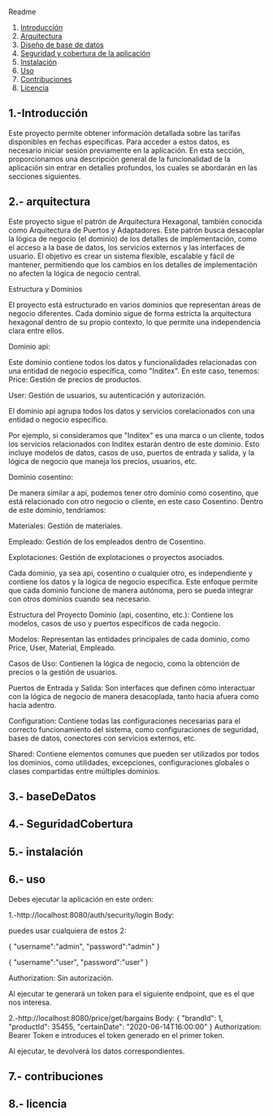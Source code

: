 Readme

1. [Introducción](#introducción)
2. [Arquitectura](#arquitectura)
3. [Diseño de base de datos](#baseDeDatos)
4. [Seguridad y cobertura de la aplicación](#SeguridadCobertura)
5. [Instalación](#instalación)
6. [Uso](#uso)
7. [Contribuciones](#contribuciones)
8. [Licencia](#licencia)

## 1.-Introducción
Este proyecto permite obtener información detallada sobre las tarifas disponibles en fechas específicas.
Para acceder a estos datos, es necesario iniciar sesión previamente en la aplicación. 
En esta sección, proporcionamos una descripción general de la funcionalidad de la aplicación sin entrar en detalles profundos, 
los cuales se abordarán en las secciones siguientes.

## 2.- arquitectura
Este proyecto sigue el patrón de Arquitectura Hexagonal, también conocida como Arquitectura de Puertos y Adaptadores. 
Este patrón busca desacoplar la lógica de negocio (el dominio) de los detalles de implementación, como el acceso a la base de datos, los servicios externos y las interfaces de usuario. 
El objetivo es crear un sistema flexible, escalable y fácil de mantener, permitiendo que los cambios en los detalles de implementación no afecten la lógica de negocio central.

Estructura y Dominios

El proyecto está estructurado en varios dominios que representan áreas de negocio diferentes.
Cada dominio sigue de forma estricta la arquitectura hexagonal dentro de su propio contexto,
lo que permite una independencia clara entre ellos.

Dominio api:

Este dominio contiene todos los datos y funcionalidades relacionadas con una entidad de negocio específica, como "Inditex". En este caso, tenemos:
Price: Gestión de precios de productos.

User: Gestión de usuarios, su autenticación y autorización.

El dominio api agrupa todos los datos y servicios corelacionados con una entidad o negocio específico.

Por ejemplo, si consideramos que "Inditex" es una marca o un cliente, todos los servicios relacionados con Inditex estarán dentro de este dominio.
Esto incluye modelos de datos, casos de uso, puertos de entrada y salida, y la lógica de negocio que maneja los precios, usuarios, etc.
 
Dominio cosentino:

De manera similar a api, podemos tener otro dominio como cosentino, que está relacionado con otro negocio o cliente, en este caso Cosentino.
Dentro de este dominio, tendríamos:

Materiales: Gestión de materiales.

Empleado: Gestión de los empleados dentro de Cosentino.

Explotaciones: Gestión de explotaciones o proyectos asociados.

Cada dominio, ya sea api, cosentino o cualquier otro, es independiente y contiene los datos y la lógica de negocio específica. 
Este enfoque permite que cada dominio funcione de manera autónoma, pero se pueda integrar con otros dominios cuando sea necesario.

Estructura del Proyecto
Dominio (api, cosentino, etc.): Contiene los modelos, casos de uso y puertos específicos de cada negocio.

Modelos: Representan las entidades principales de cada dominio, como Price, User, Material, Empleado.

Casos de Uso: Contienen la lógica de negocio, como la obtención de precios o la gestión de usuarios.

Puertos de Entrada y Salida: Son interfaces que definen cómo interactuar con la lógica de negocio de manera desacoplada, tanto hacia afuera como hacia adentro.

Configuration: Contiene todas las configuraciones necesarias para el correcto funcionamiento del sistema, como configuraciones de seguridad, bases de datos, conectores con servicios externos, etc.

Shared: Contiene elementos comunes que pueden ser utilizados por todos los dominios, como utilidades, excepciones, configuraciones globales o clases compartidas entre múltiples dominios.

## 3.- baseDeDatos

## 4.- SeguridadCobertura

## 5.- instalación

## 6.- uso
Debes ejecutar la aplicación en este orden:

1.-http://localhost:8080/auth/security/login
Body:

puedes usar cualquiera de estos 2:

{
"username":"admin",
"password":"admin"
}

{
"username":"user",
"password":"user"
}

Authorization: Sin autorización.

Al ejecutar te generará un token para el siguiente endpoint,
que es el que nos interesa.

2.-http://localhost:8080/price/get/bargains
Body:
{
"brandId": 1,
"productId": 35455,
"certainDate": "2020-06-14T16:00:00"
}
Authorization: Bearer Token e introduces el token generado en el
primer token.

Al ejecutar, te devolverá los datos correspondientes.

## 7.- contribuciones

## 8.- licencia
